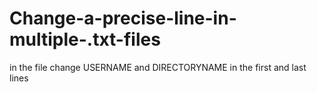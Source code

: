 # Change-a-precise-line-in-multiple-.txt-files

in the file change USERNAME and DIRECTORYNAME in the first and last lines
